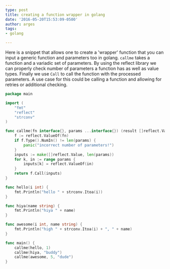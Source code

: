 ```yaml
---
type: post
title: creating a function wrapper in golang
date: '2016-05-20T15:53:09-0500'
author: arges
tags:
- golang

---
```


Here is a snippet that allows one to create a 'wrapper' function that you can
input a generic function and parameters too in golang. `callme` takes a
function and a variadic set of parameters. By using the reflect library we can
properly check number of parameters a function has as well as value types.
Finally we use `Call` to call the function with the processed parameters. A use
case for this could be calling a function and allowing for retries or
additional checking.

~~~go
package main

import (
	"fmt"
	"reflect"
	"strconv"
)

func callme(fn interface{}, params ...interface{}) (result []reflect.Value) {
	f := reflect.ValueOf(fn)
	if f.Type().NumIn() != len(params) {
		panic("incorrect number of parameters!")
	}
	inputs := make([]reflect.Value, len(params))
	for k, in := range params {
		inputs[k] = reflect.ValueOf(in)
	}
	return f.Call(inputs)
}

func hello(i int) {
	fmt.Println("hello " + strconv.Itoa(i))
}

func hiya(name string) {
	fmt.Println("hiya " + name)
}

func awesome(i int, name string) {
	fmt.Println("high " + strconv.Itoa(i) + ", " + name)
}

func main() {
	callme(hello, 1)
	callme(hiya, "buddy")
	callme(awesome, 5, "dude")
}
~~~
